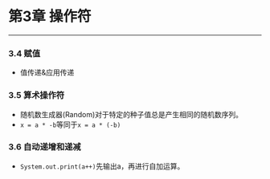 # 第3章  操作符

---
### 3.4 赋值
- 值传递&应用传递

### 3.5 算术操作符
- 随机数生成器(Random)对于特定的种子值总是产生相同的随机数序列。
- `x = a * -b`等同于`x = a * (-b)`

### 3.6 自动递增和递减
- `System.out.print(a++)`先输出a，再进行自加运算。